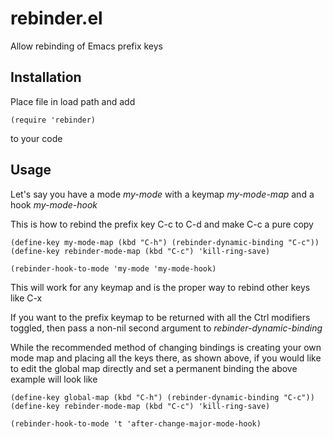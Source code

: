 # rebinder.el
Allow rebinding of Emacs prefix keys


## Installation

Place file in load path and add

```
(require 'rebinder)
```
to your code

## Usage


Let's say you have a mode *my-mode* with a keymap *my-mode-map* and a hook *my-mode-hook*

This is how to rebind the prefix key C-c to C-d and make C-c a pure copy

```
(define-key my-mode-map (kbd "C-h") (rebinder-dynamic-binding "C-c"))
(define-key rebinder-mode-map (kbd "C-c") 'kill-ring-save)

(rebinder-hook-to-mode 'my-mode 'my-mode-hook)
```

This will work for any keymap and is the proper way to rebind other keys like C-x

If you want to the prefix keymap to be returned with all the Ctrl modifiers toggled, then pass
a non-nil second argument to *rebinder-dynamic-binding*


While the recommended method of changing bindings is creating your own mode map and placing all the keys there,
as shown above, if you would like to edit the global map directly and set a permanent binding the above example
will look like
```
(define-key global-map (kbd "C-h") (rebinder-dynamic-binding "C-c"))
(define-key rebinder-mode-map (kbd "C-c") 'kill-ring-save)

(rebinder-hook-to-mode 't 'after-change-major-mode-hook)
```
